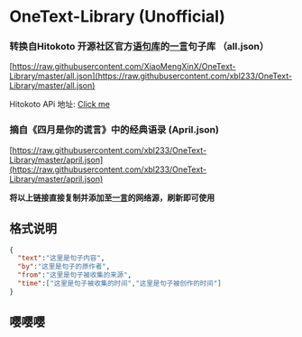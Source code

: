 # OneText-Library (Unofficial)
### 转换自Hitokoto 开源社区官方[语句库](https://github.com/hitokoto-osc/sentences-bundle/)的[一言](https://coolapk.com/apk/com.lz233.onetext)句子库 （all.json）

[https://raw.githubusercontent.com/XiaoMengXinX/OneText-Library/master/all.json](https://raw.githubusercontent.com/xbl233/OneText-Library/master/all.json)

Hitokoto APi 地址: [Click me](https://v1.hitokoto.cn/)

### 摘自《四月是你的谎言》中的经典语录 (April.json)

[https://raw.githubusercontent.com/xbl233/OneText-Library/master/april.json](https://raw.githubusercontent.com/xbl233/OneText-Library/master/april.json)

**将以上链接直接复制并添加至[一言](https://coolapk.com/apk/com.lz233.onetext)的网络源，刷新即可使用**

## 格式说明
```json
{
  "text":"这里是句子内容",
  "by":"这里是句子的原作者",
  "from":"这里是句子被收集的来源",
  "time":["这里是句子被收集的时间","这里是句子被创作的时间"]
}
```

## 嘤嘤嘤
